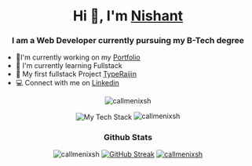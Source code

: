 <h1 align="center">Hi 👋, I'm <a href="https://callmenixsh.github.io/callmenixsh/">Nishant</a></h1>
<h3 align="center">I am a Web Developer currently pursuing my B-Tech degree</h3>

- 🌲I'm currently working on my [Portfolio](https://callmenixsh.github.io/callmenixsh/)
- 💮 I'm currently learning Fullstack
- 🌱 My first fullstack Project [TypeRaijin](https://typeraijin.netlify.app/)
- 💻  Connect with me on [Linkedin](https://www.linkedin.com/in/callmenixsh/)

<p align="center"> <img src="https://komarev.com/ghpvc/?username=callmenixsh&style=for-the-badge&label=Visits&abbreviated=true&color=5e81ac&" alt="callmenixsh" /> </p>

  

<p align="center">
<img align="center" src="https://github-readme-tech-stack.vercel.app/api/cards?align=center&titleAlign=center&showBorder=false&lineHeight=3&lineCount=4&theme=nord&width=400&bg=%232a313e&badge=%23343C4D&border=%23343C4D&titleColor=%2382a2c2&line1=html5%2Chtml5%2CE34F26%3Bcss3%2Ccss%2C1572B6%3Bjavascript%2Cjavascript%2CF7DF1E%3B&line2=framer%2Cframer%2C0055FF%3Bfigma%2Cfigma%2CF24E1E%3Bbootstrap%2Cbootstrap%2C7952B3%3B&line3=express%2Cexpress%2Cffffff%3Breact%2Creact%2C61DAFB%3Bnodedotjs%2Cnode.js%2C5FA04E%3B&line4=cplusplus%2Cc%2B%2B%2C00599C%3Bmysql%2Cmysql%2C4479A1%3Bgit%2Cgit%2CF05032%3B" alt="My Tech Stack" />
<img align="top" src="https://github-readme-stats.vercel.app/api/top-langs/?username=callmenixsh&theme=nord&card_width=100&langs_count=6&hide_border=true&layout=compact" alt="callmenixsh" />
</p>

<h3 align="center">Github Stats</h3>
<p align="center">
<img src="https://github-readme-stats.vercel.app/api?username=callmenixsh&show_icons=true&line_height=27&count_private=true&theme=nord&hide_border=true" alt="callmenixsh" />
<a  href="https://git.io/streak-stats"><img src="https://streak-stats.demolab.com?user=callmenixsh&theme=nord&hide_border=true&card_width=500&card_height=205" alt="GitHub Streak" /></a>
<a align="center" href="https://github.com/ryo-ma/github-profile-trophy"><img src="https://github-profile-trophy.vercel.app/?username=callmenixsh&no-frame=true&theme=nord&margin-w=10&margin-h=10&title=Stars,Repo,Commit,Followers,Experience&column=5" alt="callmenixsh"/></a>
</p>
